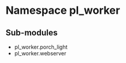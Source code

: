 Namespace pl_worker
===================

Sub-modules
-----------
* pl_worker.porch_light
* pl_worker.webserver